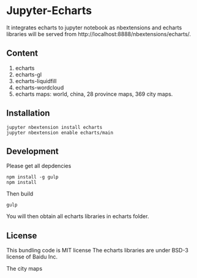 # Jupyter-Echarts

It integrates echarts to jupyter notebook as nbextensions and echarts libraries will be served from http://localhost:8888/nbextensions/echarts/.


## Content

1. echarts
1. echarts-gl
1. echarts-liquidfill
1. echarts-wordcloud
1. echarts maps: world, china, 28 province maps, 369 city maps.

## Installation

```shell
jupyter nbextension install echarts
jupyter nbextension enable echarts/main
```

## Development

Please get all depdencies

```shell
npm install -g gulp
npm install
```

Then build

```shell
gulp
```

You will then obtain all echarts libraries in echarts folder.


## License

This bundling code is MIT license
The echarts libraries are under BSD-3 license of Baidu Inc.

The city maps 